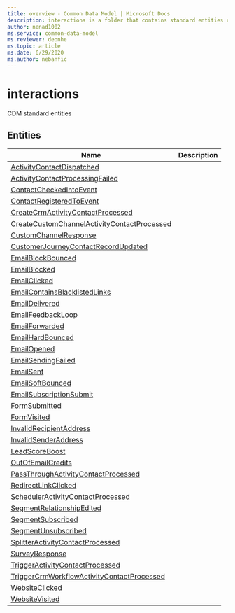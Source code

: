 ```yaml
---
title: overview - Common Data Model | Microsoft Docs
description: interactions is a folder that contains standard entities related to the Common Data Model.
author: nenad1002
ms.service: common-data-model
ms.reviewer: deonhe
ms.topic: article
ms.date: 6/29/2020
ms.author: nebanfic
---
```


# interactions

CDM standard entities  

## Entities

|Name|Description|
|---|---|
|[ActivityContactDispatched](ActivityContactDispatched.md)||
|[ActivityContactProcessingFailed](ActivityContactProcessingFailed.md)||
|[ContactCheckedIntoEvent](ContactCheckedIntoEvent.md)||
|[ContactRegisteredToEvent](ContactRegisteredToEvent.md)||
|[CreateCrmActivityContactProcessed](CreateCrmActivityContactProcessed.md)||
|[CreateCustomChannelActivityContactProcessed](CreateCustomChannelActivityContactProcessed.md)||
|[CustomChannelResponse](CustomChannelResponse.md)||
|[CustomerJourneyContactRecordUpdated](CustomerJourneyContactRecordUpdated.md)||
|[EmailBlockBounced](EmailBlockBounced.md)||
|[EmailBlocked](EmailBlocked.md)||
|[EmailClicked](EmailClicked.md)||
|[EmailContainsBlacklistedLinks](EmailContainsBlacklistedLinks.md)||
|[EmailDelivered](EmailDelivered.md)||
|[EmailFeedbackLoop](EmailFeedbackLoop.md)||
|[EmailForwarded](EmailForwarded.md)||
|[EmailHardBounced](EmailHardBounced.md)||
|[EmailOpened](EmailOpened.md)||
|[EmailSendingFailed](EmailSendingFailed.md)||
|[EmailSent](EmailSent.md)||
|[EmailSoftBounced](EmailSoftBounced.md)||
|[EmailSubscriptionSubmit](EmailSubscriptionSubmit.md)||
|[FormSubmitted](FormSubmitted.md)||
|[FormVisited](FormVisited.md)||
|[InvalidRecipientAddress](InvalidRecipientAddress.md)||
|[InvalidSenderAddress](InvalidSenderAddress.md)||
|[LeadScoreBoost](LeadScoreBoost.md)||
|[OutOfEmailCredits](OutOfEmailCredits.md)||
|[PassThroughActivityContactProcessed](PassThroughActivityContactProcessed.md)||
|[RedirectLinkClicked](RedirectLinkClicked.md)||
|[SchedulerActivityContactProcessed](SchedulerActivityContactProcessed.md)||
|[SegmentRelationshipEdited](SegmentRelationshipEdited.md)||
|[SegmentSubscribed](SegmentSubscribed.md)||
|[SegmentUnsubscribed](SegmentUnsubscribed.md)||
|[SplitterActivityContactProcessed](SplitterActivityContactProcessed.md)||
|[SurveyResponse](SurveyResponse.md)||
|[TriggerActivityContactProcessed](TriggerActivityContactProcessed.md)||
|[TriggerCrmWorkflowActivityContactProcessed](TriggerCrmWorkflowActivityContactProcessed.md)||
|[WebsiteClicked](WebsiteClicked.md)||
|[WebsiteVisited](WebsiteVisited.md)||
